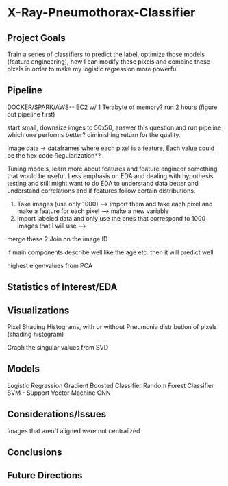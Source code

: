 # X-Ray-Pneumothorax-Classifier

## Project Goals 

Train a series of classifiers to predict the label, optimize those models (feature engineering), how I can modify these pixels and combine these pixels in order to make my logistic regression more powerful

## Pipeline
DOCKER/SPARK/AWS-- EC2 w/ 1 Terabyte of memory? run 2 hours (figure out pipeline first)

start small, downsize imges to 50x50, answer this question and run pipeline which one performs better? diminishing return for the quality.


Image data → dataframes  where each pixel is a feature, Each value could be the hex code
Regularization*?

Tuning models, learn more about features and feature engineer something that would be  useful. Less emphasis on EDA and dealing with hypothesis testing and still might want to do  EDA to understand data better and understand correlations and if features follow certain distributions.

1. Take images (use only 1000) --> import them and take each pixel and make a feature for each pixel --> make a new variable 
2. import labeled data and only use the ones that correspond to 1000 images that I will use --> 

merge these 2 Join on the image ID

if main components describe well like the age etc. then it will predict well

highest eigenvalues from PCA



## Statistics of Interest/EDA




## Visualizations


Pixel Shading Histograms, with or without Pneumonia distribution of pixels (shading histogram)

Graph the singular values from SVD

## Models

Logistic Regression
Gradient Boosted Classifier
Random Forest Classifier
SVM - Support Vector Machine
CNN


## Considerations/Issues
Images that aren't aligned were not centralized



## Conclusions


## Future Directions
